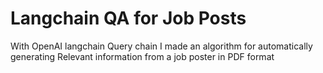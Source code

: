# Langchain QA for Job Posts
With OpenAI langchain Query chain I made an algorithm for automatically generating Relevant information from a job poster in PDF format
